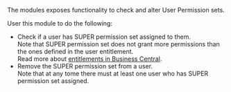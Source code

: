 The modules exposes functionality to check and alter User Permission sets.

User this module to do the following:
- Check if a user has SUPER permission set assigned to them.<br />
  Note that SUPER permission set does not grant more permissions than the ones defined in the user entitlement.<br />
  Read more about [entitlements in Business Central](https://cloudblogs.microsoft.com/dynamics365/it/2019/07/18/business-central-entitlements/).
- Remove the SUPER permission set from a user.<br />
  Note that at any tome there must at least one user who has SUPER permission set assigned.

